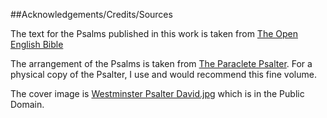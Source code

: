 ##Acknowledgements/Credits/Sources

The text for the Psalms published in this work is taken from [The Open English Bible](http://openenglishbible.org)

The arrangement of the Psalms is taken from [The Paraclete Psalter](http://www.paracletepress.com/the-paraclete-psalter-a-book-of-daily-prayer.html).
For a physical copy of the Psalter, I use and would recommend this fine volume.

The cover image is [Westminster Psalter David.jpg](https://en.wikipedia.org/wiki/Westminster_Psalter#/media/File:Westminster_Psalter_David.jpg)
which is in the Public Domain.
